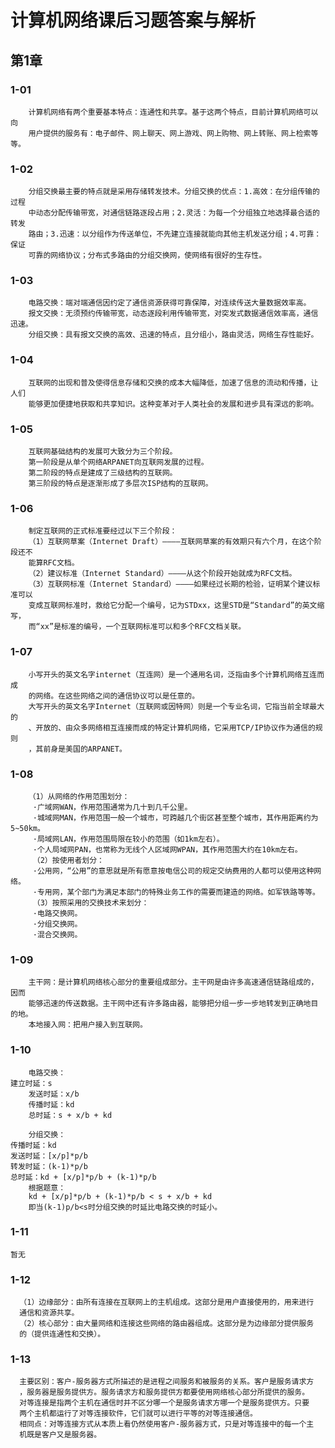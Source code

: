 # 计算机网络课后习题答案与解析
## 第1章
### 1-01
        计算机网络有两个重要基本特点：连通性和共享。基于这两个特点，目前计算机网络可以向
        用户提供的服务有：电子邮件、网上聊天、网上游戏、网上购物、网上转账、网上检索等等。
### 1-02
        分组交换最主要的特点就是采用存储转发技术。分组交换的优点：1.高效：在分组传输的过程
        中动态分配传输带宽，对通信链路逐段占用；2.灵活：为每一个分组独立地选择最合适的转发
        路由；3.迅速：以分组作为传送单位，不先建立连接就能向其他主机发送分组；4.可靠：保证
        可靠的网络协议；分布式多路由的分组交换网，使网络有很好的生存性。
### 1-03
        电路交换：端对端通信因约定了通信资源获得可靠保障，对连续传送大量数据效率高。
        报文交换：无须预约传输带宽，动态逐段利用传输带宽，对突发式数据通信效率高，通信迅速。
        分组交换：具有报文交换的高效、迅速的特点，且分组小，路由灵活，网络生存性能好。
### 1-04
        互联网的出现和普及使得信息存储和交换的成本大幅降低，加速了信息的流动和传播，让人们
        能够更加便捷地获取和共享知识。这种变革对于人类社会的发展和进步具有深远的影响。
### 1-05
        互联网基础结构的发展可大致分为三个阶段。
        第一阶段是从单个网络ARPANET向互联网发展的过程。
        第二阶段的特点是建成了三级结构的互联网。
        第三阶段的特点是逐渐形成了多层次ISP结构的互联网。
### 1-06
        制定互联网的正式标准要经过以下三个阶段：
        （1）互联网草案（Internet Draft）————互联网草案的有效期只有六个月，在这个阶段还不
        能算RFC文档。
        （2）建议标准（Internet Standard）————从这个阶段开始就成为RFC文档。
        （3）互联网标准（Internet Standard）————如果经过长期的检验，证明某个建议标准可以
        变成互联网标准时，救给它分配一个编号，记为STDxx，这里STD是“Standard”的英文缩写，
        而“xx”是标准的编号，一个互联网标准可以和多个RFC文档关联。
### 1-07
        小写开头的英文名字internet（互连网）是一个通用名词，泛指由多个计算机网络互连而成
        的网络。在这些网络之间的通信协议可以是任意的。
        大写开头的英文名字Internet（互联网或因特网）则是一个专业名词，它指当前全球最大的
        、开放的、由众多网络相互连接而成的特定计算机网络，它采用TCP/IP协议作为通信的规则
        ，其前身是美国的ARPANET。
### 1-08
        （1）从网络的作用范围划分：
         ·广域网WAN，作用范围通常为几十到几千公里。
         ·城域网MAN，作用范围一般一个城市，可跨越几个街区甚至整个城市，其作用距离约为5~50km。
         ·局域网LAN，作用范围局限在较小的范围（如1km左右）。
         ·个人局域网PAN，也常称为无线个人区域网WPAN，其作用范围大约在10km左右。
         （2）按使用者划分：
         ·公用网，“公用”的意思就是所有愿意按电信公司的规定交纳费用的人都可以使用这种网络。
         ·专用网，某个部门为满足本部门的特殊业务工作的需要而建造的网络。如军铁路等等。
         （3）按照采用的交换技术来划分：
         ·电路交换网。
         ·分组交换网。
         ·混合交换网。
### 1-09
        主干网：是计算机网络核心部分的重要组成部分。主干网是由许多高速通信链路组成的，因而
        能够迅速的传送数据。主干网中还有许多路由器，能够把分组一步一步地转发到正确地目的地。
        本地接入网：把用户接入到互联网。
### 1-10
        电路交换：
	建立时延：s
        发送时延：x/b 
        传播时延：kd
        总时延：s + x/b + kd

        分组交换：
	传播时延：kd
	发送时延：[x/p]*p/b
	转发时延：(k-1)*p/b
	总时延：kd + [x/p]*p/b + (k-1)*p/b
        根据题意：
        kd + [x/p]*p/b + (k-1)*p/b < s + x/b + kd
        即当(k-1)p/b<s时分组交换的时延比电路交换的时延小。
### 1-11
	暂无
### 1-12
	  （1）边缘部分：由所有连接在互联网上的主机组成。这部分是用户直接使用的，用来进行
	  通信和资源共享。
	  （2）核心部分：由大量网络和连接这些网络的路由器组成。这部分是为边缘部分提供服务
	  的（提供连通性和交换）。
### 1-13
	  主要区别：客户-服务器方式所描述的是进程之间服务和被服务的关系。客户是服务请求方
	  ，服务器是服务提供方。服务请求方和服务提供方都要使用网络核心部分所提供的服务。
	  对等连接是指两个主机在通信时并不区分哪一个是服务请求方哪一个是服务提供方。只要
	  两个主机都运行了对等连接软件，它们就可以进行平等的对等连接通信。
	  相同点：对等连接方式从本质上看仍然使用客户-服务器方式，只是对等连接中的每一个主
	  机既是客户又是服务器。

	  

	


        
